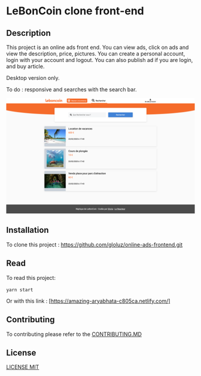 # LeBonCoin clone front-end

## Description

This project is an online ads front end. You can view ads, click on ads and view the description, price, pictures. You can create a personal account, login with your account and logout. You can also publish ad if you are login, and buy article.

Desktop version only.

To do : responsive and searches with the search bar.

![](capture.png)

## Installation

To clone this project : https://github.com/gloluz/online-ads-frontend.git

## Read

To read this project:

`yarn start`

Or with this link : [https://amazing-aryabhata-c805ca.netlify.com/]

## Contributing

To contributing please refer to the [CONTRIBUTING.MD](CONTRIBUTING.MD)

## License

[LICENSE MIT](LICENSE)
